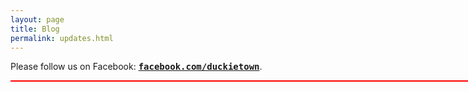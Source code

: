 ```yaml
---
layout: page
title: Blog
permalink: updates.html
---
```



Please follow us on Facebook:
<a style='font-family: monospace; font-weight: bold' href="http://facebook.com/duckietown">facebook.com/duckietown</a>.




<div id="fb-root"></div>
<script>(function(d, s, id) {
  var js, fjs = d.getElementsByTagName(s)[0];
  if (d.getElementById(id)) return;
  js = d.createElement(s); js.id = id;
  js.src = "//connect.facebook.net/en_US/sdk.js#xfbml=1&version=v2.5";
  fjs.parentNode.insertBefore(js, fjs);
}(document, 'script', 'facebook-jssdk'));</script>

<div style='width: 800px; border: solid 1px red;'>
	<div class="fb-page" data-href="https://www.facebook.com/Duckietown-1003517843021035" 
data-tabs="timeline" data-width="800" data-height="1400" data-small-header="false" data-adapt-container-width="true" data-hide-cover="true" data-show-facepile="false"></div>
</div>
 

